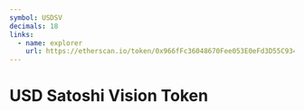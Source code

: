 ```yaml
---
symbol: USDSV
decimals: 18
links:
  - name: explorer
    url: https://etherscan.io/token/0x966fFc36048670Fee053E0eFd3D55C9346cbcae6
---
```


# USD Satoshi Vision Token
